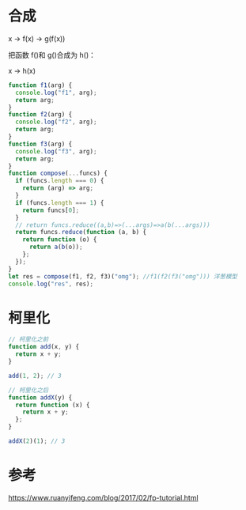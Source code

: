 # 合成

x -> f(x) -> g(f(x))

把函数 f()和 g()合成为 h()：

x -> h(x)

```js
function f1(arg) {
  console.log("f1", arg);
  return arg;
}
function f2(arg) {
  console.log("f2", arg);
  return arg;
}
function f3(arg) {
  console.log("f3", arg);
  return arg;
}
function compose(...funcs) {
  if (funcs.length === 0) {
    return (arg) => arg;
  }
  if (funcs.length === 1) {
    return funcs[0];
  }
  // return funcs.reduce((a,b)=>(...args)=>a(b(...args)))
  return funcs.reduce(function (a, b) {
    return function (o) {
      return a(b(o));
    };
  });
}
let res = compose(f1, f2, f3)("omg"); //f1(f2(f3("omg"))) 洋葱模型
console.log("res", res);
```

# 柯里化

```js
// 柯里化之前
function add(x, y) {
  return x + y;
}

add(1, 2); // 3

// 柯里化之后
function addX(y) {
  return function (x) {
    return x + y;
  };
}

addX(2)(1); // 3
```

# 参考

https://www.ruanyifeng.com/blog/2017/02/fp-tutorial.html
